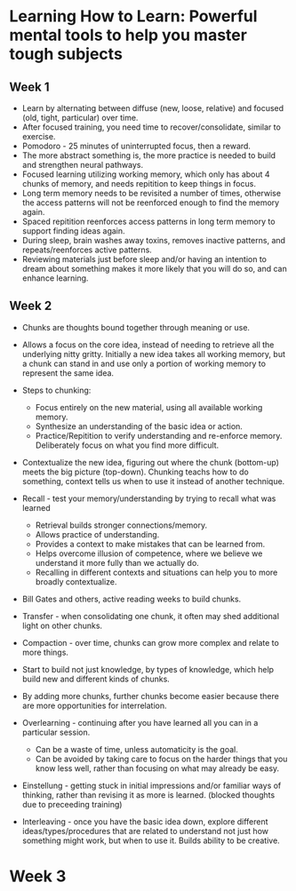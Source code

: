 # Learning How to Learn: Powerful mental tools to help you master tough subjects

## Week 1

* Learn by alternating between diffuse (new, loose, relative) and focused (old, tight, particular) over time.
* After focused training, you need time to recover/consolidate, similar to exercise.
* Pomodoro - 25 minutes of uninterrupted focus, then a reward.
* The more abstract something is, the more practice is needed to build and strengthen neural pathways.
* Focused learning utilizing working memory, which only has about 4 chunks of memory, and needs repitition to keep things in focus.
* Long term memory needs to be revisited a number of times, otherwise the access patterns will not be reenforced enough to find the memory again.
* Spaced repitition reenforces access patterns in long term memory to support finding ideas again.
* During sleep, brain washes away toxins, removes inactive patterns, and repeats/reenforces active patterns.
* Reviewing materials just before sleep and/or having an intention to dream about something makes it more likely that you will do so, and can enhance learning.

## Week 2

* Chunks are thoughts bound together through meaning or use.
* Allows a focus on the core idea, instead of needing to retrieve all the underlying nitty gritty. Initially a new idea takes all working memory, but a chunk can stand in and use only a portion of working memory to represent the same idea.
* Steps to chunking:
  * Focus entirely on the new material, using all available working memory.
  * Synthesize an understanding of the basic idea or action.
  * Practice/Repitition to verify understanding and re-enforce memory. Deliberately focus on what you find more difficult.

* Contextualize the new idea, figuring out where the chunk (bottom-up) meets the big picture (top-down). Chunking teachs how to do something, context tells us when to use it instead of another technique.

* Recall - test your memory/understanding by trying to recall what was learned
  * Retrieval builds stronger connections/memory.
  * Allows practice of understanding.
  * Provides a context to make mistakes that can be learned from.
  * Helps overcome illusion of competence, where we believe we understand it more fully than we actually do.
  * Recalling in different contexts and situations can help you to more broadly contextualize.

* Bill Gates and others, active reading weeks to build chunks.

* Transfer - when consolidating one chunk, it often may shed additional light on other chunks.
* Compaction - over time, chunks can grow more complex and relate to more things.
* Start to build not just knowledge, by types of knowledge, which help build new and different kinds of chunks.
* By adding more chunks, further chunks become easier because there are more opportunities for interrelation.

* Overlearning - continuing after you have learned all you can in a particular session.
  * Can be a waste of time, unless automaticity is the goal.
  * Can be avoided by taking care to focus on the harder things that you know less well, rather than focusing on what may already be easy.
* Einstellung - getting stuck in initial impressions and/or familiar ways of thinking, rather than revising it as more is learned. (blocked thoughts due to preceeding training)
* Interleaving - once you have the basic idea down, explore different ideas/types/procedures that are related to understand not just how something might work, but when to use it. Builds ability to be creative.

# Week 3
